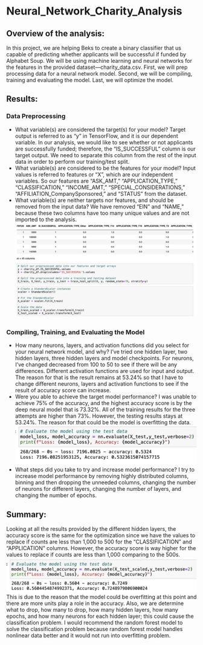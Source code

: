 # Neural_Network_Charity_Analysis

## Overview of the analysis:
In this project, we are helping Beks to create a binary classifier that us capable of predicting whether applicants will be successful if funded by Alphabet Soup. We will be using machine learning and neural networks for the features in the provided dataset—charity_data.csv. First, we will prep processing data for a neural network model. Second, we will be compiling, training and evaluating the model. Last, we will optimize the model.
## Results:
### Data Preprocessing
- What variable(s) are considered the target(s) for your model?
Target output is referred to as “y” in TensorFlow, and it is our dependent variable. In our analysis, we would like to see whether or not applicants are successfully funded; therefore, the “IS_SUCCESSFUL” column is our target output. We need to separate this column from the rest of the input data in order to perform our training/test split.
- What variable(s) are considered to be the features for your model?
Input values is referred to features or “X”, which are our independent variables. So our features are “ASK_AMT,” “APPLICATION_TYPE,” “CLASSIFICATION,” “INCOME_AMT,” “SPECIAL_CONSIDERATIONS,” “AFFILIATION_CompanySponsored,” and “STATUS” from the dataset.
- What variable(s) are neither targets nor features, and should be removed from the input data?
We have removed “EIN” and “NAME,” because these two columns have too many unique values and are not imported to the analysis.
<br> ![x_y.png](images/x_y.png)
### Compiling, Training, and Evaluating the Model
- How many neurons, layers, and activation functions did you select for your neural network model, and why?
I’ve tried one hidden layer, two hidden layers, three hidden layers and model checkpoints. For neurons, I’ve changed decreased from 100 to 50 to see if there will be any differences. Different activation functions are used for input and output. The reason for that is the result remains at 53.24% so that I have to change different neurons, layers and activation functions to see if the result of accuracy score can increase.
- Were you able to achieve the target model performance?
I was unable to achieve 75% of the accuracy, and the highest accuracy score is by the deep neural model that is 73.32%. All of the training results for the three attempts are higher than 73%. However, the testing results stays at 53.24%. The reason for that could be the model is overfitting the data.
<br> ![result.png](images/result.png)
- What steps did you take to try and increase model performance?
I try to increase model performance by removing highly distributed columns, binning and then dropping the unneeded columns, changing the number of neurons for different layers, changing the number of layers, and changing the number of epochs.
## Summary:
Looking at all the results provided by the different hidden layers, the accuracy score is the same for the optimization since we have the values to replace if counts are less than 1,000 to 500 for the “CLASSIFICATION” and “APPLICATION” columns. However, the accuracy score is way higher for the values to replace if counts are less than 1,000 comparing to the 500s. 
<br> ![better.png](images/better.png)
<br> This is due to the reason that the model could be overfitting at this point and there are more units play a role in the accuracy. Also, we are determine what to drop, how many to drop, how many hidden layers, how many epochs, and how many neurons for each hidden layer; this could cause the classification problem. I would recommend the random forest model to solve the classification problem because random forest model handles nonlinear data better and it would not run into overfitting problem. 

